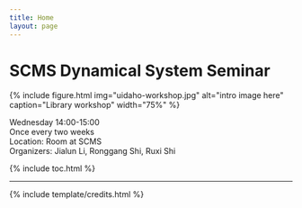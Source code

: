 ```yaml
---
title: Home
layout: page
---
```


# SCMS Dynamical System Seminar

{% include figure.html img="uidaho-workshop.jpg" alt="intro image here" caption="Library workshop" width="75%" %}

Wednesday 14:00-15:00\
Once every two weeks\
Location: Room at SCMS\
Organizers: Jialun Li, Ronggang Shi, Ruxi Shi



{% include toc.html %}

------

{% include template/credits.html %}
